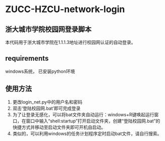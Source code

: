 # ZUCC-HZCU-network-login
## 浙大城市学院校园网登录脚本
本代码用于浙大城市学院在1.1.1.3地址进行校园网认证的自动登录。

## requirements
windows系统， 已安装python环境

## 使用方法
1. 更改login_net.py中的用户名和密码
2. 双击‘登陆校园网.bat’即可完成登录
3. 为了让登录无感化，可以将bat文件夹自动运行：windows+R键唤起运行窗口，在窗口中输入“shell:startup”打开启动文件夹，创建“登陆校园网.bat”的快捷方式并移动至启动文件夹即可开机自启动。
4. 类似的，可以利用windows的任务计划程序定时启动bat文件，请自行搜索。
